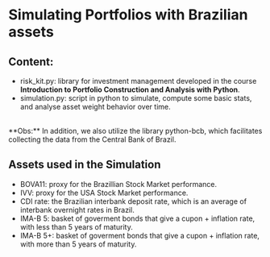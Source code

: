 # Simulating Portfolios with Brazilian assets

## Content:
+ risk_kit.py: library for investment management developed in the course **Introduction to Portfolio Construction and Analysis with Python**.
+ simulation.py: script in python to simulate, compute some basic stats, and analyse asset weight behavior over time.
<br>
**Obs:** In addition, we also utilize the library python-bcb, which facilitates collecting the data from the Central Bank of Brazil.

## Assets used in the Simulation

+ BOVA11: proxy for the Brazillian Stock Market performance.
+ IVV: proxy for the USA Stock Market performance.
+ CDI rate: the Brazilian interbank deposit rate, which is an average of interbank overnight rates in Brazil.
+ IMA-B 5: basket of goverment bonds that give a cupon + inflation rate, with less than 5 years of maturity.
+ IMA-B 5+: basket of goverment bonds that give a cupon + inflation rate, with more than 5 years of maturity.

